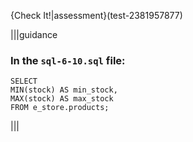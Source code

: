 {Check It!|assessment}(test-2381957877)


|||guidance
### In the `sql-6-10.sql` file:

```
SELECT 
MIN(stock) AS min_stock, 
MAX(stock) AS max_stock 
FROM e_store.products;
```

|||